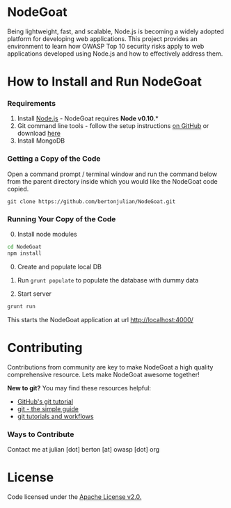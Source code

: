 NodeGoat
==========

Being lightweight, fast, and scalable, Node.js is becoming a widely adopted platform for developing web applications. This project provides an environment to learn how OWASP Top 10 security risks apply to web applications developed using Node.js and how to effectively address them.

How to Install and Run NodeGoat
=================================

### Requirements

1.  Install [Node.js](http://nodejs.org/) - NodeGoat requires **Node v0.10.***
2.  Git command line tools - follow the setup instructions [on GitHub](https://help.github.com/articles/set-up-git) or download [here](http://git-scm.com/downloads)
3. Install MongoDB

### Getting a Copy of the Code

Open a command prompt / terminal window and run the command below from the parent directory inside which you would like the NodeGoat code copied.

```
git clone https://github.com/bertonjulian/NodeGoat.git
```
### Running Your Copy of the Code

0. Install node modules

  ```sh
  cd NodeGoat
  npm install
  ```

0. Create and populate local DB 

  0. Run `grunt populate` to populate the database with dummy data  

0. Start server

  ```sh
  grunt run
  ```

  This starts the NodeGoat application at url [http://localhost:4000/](http://localhost:4000/)


Contributing
=================================

Contributions from community are key to make NodeGoat a high quality comprehensive resource. Lets make NodeGoat awesome together!


**New to git?** You may find these resources helpful:
* [GitHub's git tutorial](http://try.github.io/)
* [git - the simple guide](http://rogerdudler.github.io/git-guide/)
* [git tutorials and workflows](https://www.atlassian.com/git/tutorial)

### Ways to Contribute

Contact me at julian [dot] berton [at] owasp [dot] org

License
==========
Code licensed under the [Apache License v2.0.](http://www.apache.org/licenses/LICENSE-2.0)
